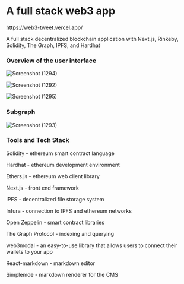 # A full stack web3 app

https://web3-tweet.vercel.app/

A full stack decentralized blockchain application with Next.js, Rinkeby, Solidity, The Graph, IPFS, and Hardhat

### Overview of the user interface

![Screenshot (1294)](https://user-images.githubusercontent.com/67197664/169074829-ea2326da-a687-4486-a6cb-0667bc05b156.png)

![Screenshot (1292)](https://user-images.githubusercontent.com/67197664/169070165-2a663d34-cecf-4321-98de-6c5bbfe124ac.png)

![Screenshot (1295)](https://user-images.githubusercontent.com/67197664/169074974-663bd395-10ac-4d77-87d4-96d3089b204e.png)


### Subgraph 
![Screenshot (1293)](https://user-images.githubusercontent.com/67197664/169072706-1da3fe11-18b3-4e9d-a021-79162e42c09e.png)


### Tools and Tech Stack

Solidity - ethereum smart contract language

Hardhat - ethereum development environment

Ethers.js - ethereum web client library

Next.js - front end framework

IPFS - decentralized file storage system

Infura - connection to IPFS and ethereum networks

Open Zeppelin - smart contract libraries

The Graph Protocol - indexing and querying

web3modal - an easy-to-use library that allows users to connect their wallets to your app

React-markdown  - markdown editor 

Simplemde - markdown renderer for the CMS
